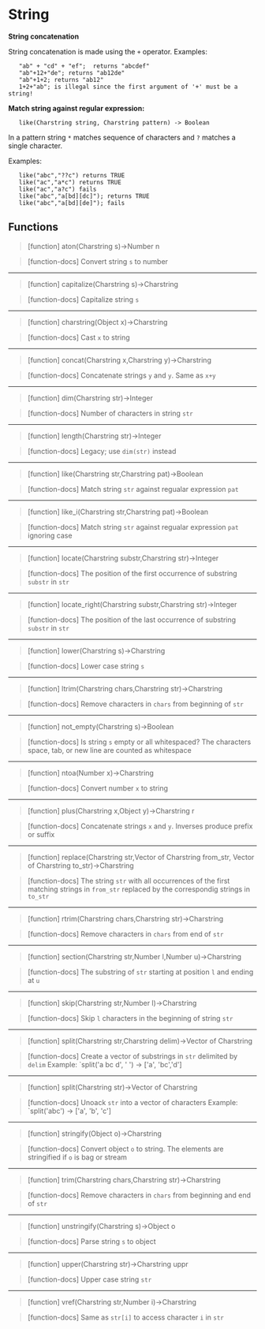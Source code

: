 # String
__String concatenation__

String concatenation is made using the `+` operator. Examples:
```
   "ab" + "cd" + "ef";  returns "abcdef"
   "ab"+12+"de"; returns "ab12de"
   "ab"+1+2; returns "ab12"
   1+2+"ab"; is illegal since the first argument of '+' must be a string!
```

__Match string against regular expression:__
```
   like(Charstring string, Charstring pattern) -> Boolean
```

In a pattern string `*` matches sequence of characters and `?` matches
a single character.

Examples:
```
   like("abc","??c") returns TRUE
   like("ac","a*c") returns TRUE
   like("ac","a?c") fails
   like("abc","a[bd][dc]"); returns TRUE
   like("abc","a[bd][de]"); fails
```

## Functions

> [function]
> aton(Charstring s)->Number n

> [function-docs]
> Convert string `s` to number 



___

> [function]
> capitalize(Charstring s)->Charstring

> [function-docs]
> Capitalize string `s` 



___

> [function]
> charstring(Object x)->Charstring

> [function-docs]
> Cast `x` to string 



___

> [function]
> concat(Charstring x,Charstring y)->Charstring

> [function-docs]
> Concatenate strings `y` and `y`. Same as `x+y` 



___

> [function]
> dim(Charstring str)->Integer

> [function-docs]
> Number of characters in string `str` 



___

> [function]
> length(Charstring str)->Integer

> [function-docs]
> Legacy; use `dim(str)` instead 



___

> [function]
> like(Charstring str,Charstring pat)->Boolean

> [function-docs]
> Match string `str` against regualar expression `pat` 



___

> [function]
> like_i(Charstring str,Charstring pat)->Boolean

> [function-docs]
> Match string `str` against regualar expression `pat` ignoring case 



___

> [function]
> locate(Charstring substr,Charstring str)->Integer

> [function-docs]
> The position of the first occurrence of substring `substr` in `str` 



___

> [function]
> locate_right(Charstring substr,Charstring str)->Integer

> [function-docs]
> The position of the last occurrence of substring `substr` in `str` 



___

> [function]
> lower(Charstring s)->Charstring

> [function-docs]
> Lower case string `s` 



___

> [function]
> ltrim(Charstring chars,Charstring str)->Charstring

> [function-docs]
> Remove characters in `chars` from beginning of `str` 



___

> [function]
> not_empty(Charstring s)->Boolean

> [function-docs]
> Is string `s` empty or all whitespaced? 
>      The characters space, tab, or new line are counted as whitespace 



___

> [function]
> ntoa(Number x)->Charstring

> [function-docs]
> Convert number `x` to string 



___

> [function]
> plus(Charstring x,Object y)->Charstring r

> [function-docs]
> Concatenate strings `x` and `y`. Inverses produce prefix or suffix 



___

> [function]
> replace(Charstring str,Vector of Charstring from_str,
       Vector of Charstring to_str)->Charstring

> [function-docs]
> The string `str` with all occurrences of the first matching
>      strings in `from_str` replaced by the correspondig strings in `to_str` 



___

> [function]
> rtrim(Charstring chars,Charstring str)->Charstring

> [function-docs]
> Remove characters in `chars` from end of `str` 



___

> [function]
> section(Charstring str,Number l,Number u)->Charstring

> [function-docs]
> The substring of `str` starting at position `l` and ending at `u` 



___

> [function]
> skip(Charstring str,Number l)->Charstring

> [function-docs]
> Skip `l` characters in the beginning of string `str` 



___

> [function]
> split(Charstring str,Charstring delim)->Vector of Charstring

> [function-docs]
> Create a vector of substrings in `str` delimited by `delim` 
>      Example: `split('a bc d', ' ') -> ['a', 'bc','d'] 



___

> [function]
> split(Charstring str)->Vector of Charstring

> [function-docs]
> Unoack `str` into a vector of characters
>      Example: `split('abc') -> ['a', 'b', 'c'] 



___

> [function]
> stringify(Object o)->Charstring

> [function-docs]
> Convert object `o` to string.
>      The elements are stringified if `o` is bag or stream 



___

> [function]
> trim(Charstring chars,Charstring str)->Charstring

> [function-docs]
> Remove characters in `chars` from beginning and end of `str` 



___

> [function]
> unstringify(Charstring s)->Object o

> [function-docs]
> Parse string `s` to object 



___

> [function]
> upper(Charstring str)->Charstring uppr

> [function-docs]
> Upper case string `str` 



___

> [function]
> vref(Charstring str,Number i)->Charstring

> [function-docs]
> Same as `str[i]` to access character `i` in `str` 


